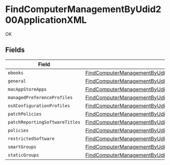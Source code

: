 # FindComputerManagementByUdid200ApplicationXML

OK


## Fields

| Field                                                                                                                                                                               | Type                                                                                                                                                                                | Required                                                                                                                                                                            | Description                                                                                                                                                                         |
| ----------------------------------------------------------------------------------------------------------------------------------------------------------------------------------- | ----------------------------------------------------------------------------------------------------------------------------------------------------------------------------------- | ----------------------------------------------------------------------------------------------------------------------------------------------------------------------------------- | ----------------------------------------------------------------------------------------------------------------------------------------------------------------------------------- |
| `ebooks`                                                                                                                                                                            | [FindComputerManagementByUdid200ApplicationXMLEbooks](../../models/operations/findcomputermanagementbyudid200applicationxmlebooks.md)[]                                             | :heavy_minus_sign:                                                                                                                                                                  | N/A                                                                                                                                                                                 |
| `general`                                                                                                                                                                           | [FindComputerManagementByUdid200ApplicationXMLGeneral](../../models/operations/findcomputermanagementbyudid200applicationxmlgeneral.md)                                             | :heavy_minus_sign:                                                                                                                                                                  | N/A                                                                                                                                                                                 |
| `macAppStoreApps`                                                                                                                                                                   | [FindComputerManagementByUdid200ApplicationXMLMacAppStoreApps](../../models/operations/findcomputermanagementbyudid200applicationxmlmacappstoreapps.md)[]                           | :heavy_minus_sign:                                                                                                                                                                  | N/A                                                                                                                                                                                 |
| `managedPreferenceProfiles`                                                                                                                                                         | [FindComputerManagementByUdid200ApplicationXMLManagedPreferenceProfiles](../../models/operations/findcomputermanagementbyudid200applicationxmlmanagedpreferenceprofiles.md)[]       | :heavy_minus_sign:                                                                                                                                                                  | N/A                                                                                                                                                                                 |
| `osXConfigurationProfiles`                                                                                                                                                          | [FindComputerManagementByUdid200ApplicationXMLOsXConfigurationProfiles](../../models/operations/findcomputermanagementbyudid200applicationxmlosxconfigurationprofiles.md)[]         | :heavy_minus_sign:                                                                                                                                                                  | N/A                                                                                                                                                                                 |
| `patchPolicies`                                                                                                                                                                     | [FindComputerManagementByUdid200ApplicationXMLPatchPolicies](../../models/operations/findcomputermanagementbyudid200applicationxmlpatchpolicies.md)[]                               | :heavy_minus_sign:                                                                                                                                                                  | N/A                                                                                                                                                                                 |
| `patchReportingSoftwareTitles`                                                                                                                                                      | [FindComputerManagementByUdid200ApplicationXMLPatchReportingSoftwareTitles](../../models/operations/findcomputermanagementbyudid200applicationxmlpatchreportingsoftwaretitles.md)[] | :heavy_minus_sign:                                                                                                                                                                  | N/A                                                                                                                                                                                 |
| `policies`                                                                                                                                                                          | [FindComputerManagementByUdid200ApplicationXMLPolicies](../../models/operations/findcomputermanagementbyudid200applicationxmlpolicies.md)[]                                         | :heavy_minus_sign:                                                                                                                                                                  | N/A                                                                                                                                                                                 |
| `restrictedSoftware`                                                                                                                                                                | [FindComputerManagementByUdid200ApplicationXMLRestrictedSoftware](../../models/operations/findcomputermanagementbyudid200applicationxmlrestrictedsoftware.md)[]                     | :heavy_minus_sign:                                                                                                                                                                  | N/A                                                                                                                                                                                 |
| `smartGroups`                                                                                                                                                                       | [FindComputerManagementByUdid200ApplicationXMLSmartGroups](../../models/operations/findcomputermanagementbyudid200applicationxmlsmartgroups.md)[]                                   | :heavy_minus_sign:                                                                                                                                                                  | N/A                                                                                                                                                                                 |
| `staticGroups`                                                                                                                                                                      | [FindComputerManagementByUdid200ApplicationXMLStaticGroups](../../models/operations/findcomputermanagementbyudid200applicationxmlstaticgroups.md)[]                                 | :heavy_minus_sign:                                                                                                                                                                  | N/A                                                                                                                                                                                 |